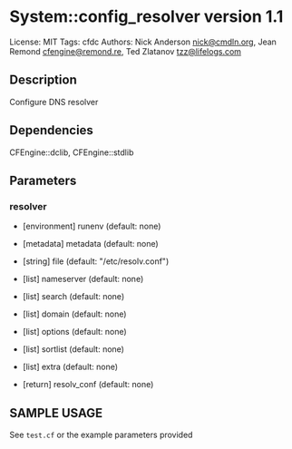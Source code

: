 # System::config_resolver version 1.1

License: MIT
Tags: cfdc
Authors: Nick Anderson <nick@cmdln.org>, Jean Remond <cfengine@remond.re>, Ted Zlatanov <tzz@lifelogs.com>

## Description
Configure DNS resolver

## Dependencies
CFEngine::dclib, CFEngine::stdlib

## Parameters
### resolver
* [environment] runenv (default: none)

* [metadata] metadata (default: none)

* [string] file (default: "/etc/resolv.conf")

* [list] nameserver (default: none)

* [list] search (default: none)

* [list] domain (default: none)

* [list] options (default: none)

* [list] sortlist (default: none)

* [list] extra (default: none)

* [return] resolv_conf (default: none)


## SAMPLE USAGE
See `test.cf` or the example parameters provided

